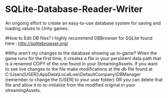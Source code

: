 # SQLite-Database-Reader-Writer
An ongoing effort to create an easy-to-use database system for saving and loading values to Unity games.

#How to Edit DB files?
I highly recommend DBBrowser for SQLite found here : http://sqlitebrowser.org/

#Why aren't my changes to the database showing up in-game?
When the game runs for the first time, it creates a file in your persistent data path that is a renamed COPY of the one found in your StreamingAssets. If you want to see live changes to the file make modifications at the db file found at C:\Users\[USER]\AppData\LocalLow\DefaultCompany\DBManager (remember to change the [USER] to your user folder) OR you can delete that file and allow it to re-initialize from the modified original in your streamingAssets.

